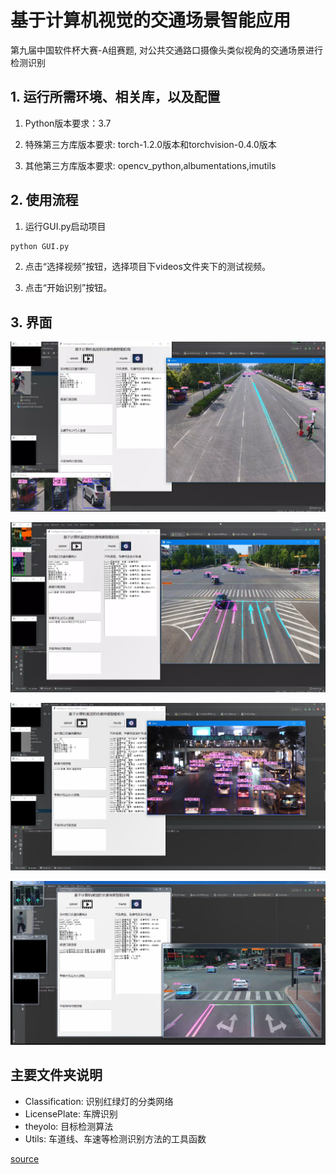 # 基于计算机视觉的交通场景智能应用 
第九届中国软件杯大赛-A组赛题, 对公共交通路口摄像头类似视角的交通场景进行检测识别

## 1. 运行所需环境、相关库，以及配置

1. Python版本要求：3.7

2. 特殊第三方库版本要求: torch-1.2.0版本和torchvision-0.4.0版本

3. 其他第三方库版本要求: opencv_python,albumentations,imutils

## 2. 使用流程

1. 运行GUI.py启动项目
```bash
python GUI.py
```

2. 点击“选择视频”按钮，选择项目下videos文件夹下的测试视频。

3. 点击“开始识别”按钮。

## 3. 界面

![1](./show_images/3.png)

![2](./show_images/2.png)

![3](./show_images/1.png)

![4](./show_images/4.png)

## 主要文件夹说明
- Classification: 识别红绿灯的分类网络
- LicensePlate: 车牌识别
- theyolo: 目标检测算法
- Utils: 车道线、车速等检测识别方法的工具函数

[source](https://github.com/diadestiny/Intelligent-application-of-traffic-monitoring-scene)
